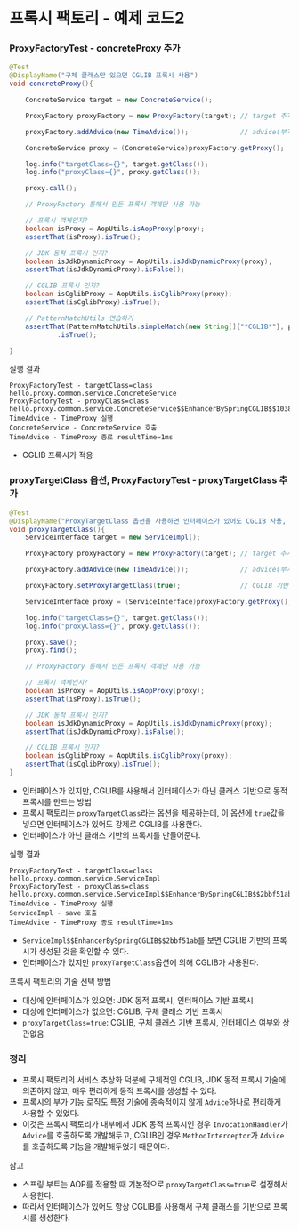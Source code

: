 # 프록시 팩토리 - 예제 코드2

### ProxyFactoryTest - concreteProxy 추가

```java
@Test
@DisplayName("구체 클래스만 있으면 CGLIB 프록시 사용")
void concreteProxy(){

    ConcreteService target = new ConcreteService();

    ProxyFactory proxyFactory = new ProxyFactory(target); // target 추가 실제 객체

    proxyFactory.addAdvice(new TimeAdvice());             // advice(부가 기능 로직) 추가 advice가 target 호출

    ConcreteService proxy = (ConcreteService)proxyFactory.getProxy();

    log.info("targetClass={}", target.getClass());
    log.info("proxyClass={}", proxy.getClass());

    proxy.call();

    // ProxyFactory 통해서 만든 프록시 객체만 사용 가능

    // 프록시 객체인지?
    boolean isProxy = AopUtils.isAopProxy(proxy);
    assertThat(isProxy).isTrue();

    // JDK 동적 프록시 인지?
    boolean isJdkDynamicProxy = AopUtils.isJdkDynamicProxy(proxy);
    assertThat(isJdkDynamicProxy).isFalse();

    // CGLIB 프록시 인지?
    boolean isCglibProxy = AopUtils.isCglibProxy(proxy);
    assertThat(isCglibProxy).isTrue();

    // PatternMatchUtils 연습하기
    assertThat(PatternMatchUtils.simpleMatch(new String[]{"*CGLIB*"}, proxy.getClass().toString()))
            .isTrue();

}
```

실행 결과
```text
ProxyFactoryTest - targetClass=class hello.proxy.common.service.ConcreteService
ProxyFactoryTest - proxyClass=class hello.proxy.common.service.ConcreteService$$EnhancerBySpringCGLIB$$103821ba
TimeAdvice - TimeProxy 실행
ConcreteService - ConcreteService 호출
TimeAdvice - TimeProxy 종료 resultTime=1ms
```
-  CGLIB 프록시가 적용

### proxyTargetClass 옵션, ProxyFactoryTest - proxyTargetClass 추가

```java
@Test
@DisplayName("ProxyTargetClass 옵션을 사용하면 인터페이스가 있어도 CGLIB 사용, 클래스 기반 프록시 사용")
void proxyTargetClass(){
    ServiceInterface target = new ServiceImpl();

    ProxyFactory proxyFactory = new ProxyFactory(target); // target 추가 실제 객체

    proxyFactory.addAdvice(new TimeAdvice());             // advice(부가 기능 로직) 추가 advice가 target 호출

    proxyFactory.setProxyTargetClass(true);               // CGLIB 기반 프록시 생성하도록 설정

    ServiceInterface proxy = (ServiceInterface)proxyFactory.getProxy();

    log.info("targetClass={}", target.getClass());
    log.info("proxyClass={}", proxy.getClass());

    proxy.save();
    proxy.find();

    // ProxyFactory 통해서 만든 프록시 객체만 사용 가능

    // 프록시 객체인지?
    boolean isProxy = AopUtils.isAopProxy(proxy);
    assertThat(isProxy).isTrue();

    // JDK 동적 프록시 인지?
    boolean isJdkDynamicProxy = AopUtils.isJdkDynamicProxy(proxy);
    assertThat(isJdkDynamicProxy).isFalse();

    // CGLIB 프록시 인지?
    boolean isCglibProxy = AopUtils.isCglibProxy(proxy);
    assertThat(isCglibProxy).isTrue();
}
```
- 인터페이스가 있지만, CGLIB를 사용해서 인터페이스가 아닌 클래스 기반으로 동적 프록시를 만드는 방법
- 프록시 팩토리는 ``proxyTargetClass``라는 옵션을 제공하는데, 이 옵션에 ``true``값을 넣으면 인터페이스가 있어도
  강제로 CGLIB를 사용한다.
- 인터페이스가 아닌 클래스 기반의 프록시를 만들어준다.

실행 결과
```text
ProxyFactoryTest - targetClass=class hello.proxy.common.service.ServiceImpl
ProxyFactoryTest - proxyClass=class hello.proxy.common.service.ServiceImpl$$EnhancerBySpringCGLIB$$2bbf51ab
TimeAdvice - TimeProxy 실행
ServiceImpl - save 호출
TimeAdvice - TimeProxy 종료 resultTime=1ms
```
- ``ServiceImpl$$EnhancerBySpringCGLIB$$2bbf51ab``를 보면 CGLIB 기반의 프록시가 생성된 것을 확인할 수 있다.
-  인터페이스가 있지만 ``proxyTargetClass``옵션에 의해 CGLIB가 사용된다.

프록시 팩토리의 기술 선택 방법
- 대상에 인터페이스가 있으면: JDK 동적 프록시, 인터페이스 기반 프록시
- 대상에 인터페이스가 없으면: CGLIB, 구체 클래스 기반 프록시
- ``proxyTargetClass=true``: CGLIB, 구체 클래스 기반 프록시, 인터페이스 여부와 상관없음

### 정리
- 프록시 팩토리의 서비스 추상화 덕분에 구체적인 CGLIB, JDK 동적 프록시 기술에 의존하지 않고, 매우 편리하게
  동적 프록시를 생성할 수 있다.
- 프록시의 부가 기능 로직도 특정 기술에 종속적이지 않게 ``Advice``하나로 편리하게 사용할 수 있었다. 
- 이것은 프록시 팩토리가 내부에서 JDK 동적 프록시인 경우 ``InvocationHandler``가 ``Advice``를 호출하도록 개발해두고, 
  CGLIB인 경우 ``MethodInterceptor``가 ``Advice``를 호출하도록 기능을 개발해두었기 때문이다.

참고
- 스프링 부트는 AOP를 적용할 때 기본적으로 ``proxyTargetClass=true``로 설정해서 사용한다.
- 따라서 인터페이스가 있어도 항상 CGLIB를 사용해서 구체 클래스를 기반으로 프록시를 생성한다.